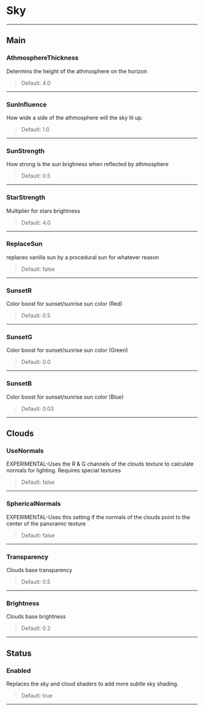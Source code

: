 # Sky

---

## Main

### AthmosphereThickness

 Determins the height of the athmosphere on the horizon

>Default: 4.0

---

### SunInfluence

 How wide a side of the athmosphere will the sky lit up.

>Default: 1.0

---

### SunStrength

 How strong is the sun brighness when reflected by athmosphere

>Default: 0.5

---

### StarStrength

 Multiplier for stars brightness

>Default: 4.0

---

### ReplaceSun

 replaces vanilla sun by a procedural sun for whatever reason

>Default: false

---

### SunsetR

 Color boost for sunset/sunrise sun color (Red)

>Default: 0.5

---

### SunsetG

 Color boost for sunset/sunrise sun color (Green)

>Default: 0.0

---

### SunsetB

 Color boost for sunset/sunrise sun color (Blue)

>Default: 0.03

---

## Clouds

### UseNormals

 EXPERIMENTAL-Uses the R & G channels of the clouds texture to calculate normals for lighting. Requires special textures

>Default: false

---

### SphericalNormals

 EXPERIMENTAL-Uses this setting if the normals of the clouds point to the center of the panoramic texture

>Default: false

---

### Transparency

 Clouds base transparency

>Default: 0.5

---

### Brightness

 Clouds base brightness

>Default: 0.2

---

## Status

### Enabled

 Replaces the sky and cloud shaders to add more subtle sky shading.

>Default: true

---
